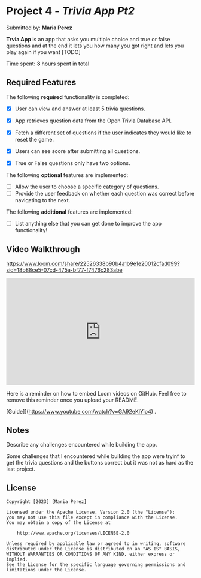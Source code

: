 # Project 4 - *Trivia App Pt2*

Submitted by: **Maria Perez**

**Trvia App** is an app that asks you multiple choice and true or false questions and at the end it lets you how many you got right and lets you play again if you want [TODO] 

Time spent: **3** hours spent in total

## Required Features

The following **required** functionality is completed:

- [x] User can view and answer at least 5 trivia questions.
- [x] App retrieves question data from the Open Trivia Database API.
- [x] Fetch a different set of questions if the user indicates they would like to reset the game.
- [x] Users can see score after submitting all questions.
- [x] True or False questions only have two options.


The following **optional** features are implemented:

  
- [ ] Allow the user to choose a specific category of questions.
- [ ] Provide the user feedback on whether each question was correct before navigating to the next.

The following **additional** features are implemented:

- [ ] List anything else that you can get done to improve the app functionality!

## Video Walkthrough

https://www.loom.com/share/22526338b90b4a1b9e1e20012cfad099?sid=18b88ce5-07cd-475a-bf77-f7476c283abe

<div style="position: relative; padding-bottom: 56.25%; height: 0;"><iframe src="https://www.loom.com/embed/22526338b90b4a1b9e1e20012cfad099?sid=2f9df046-649b-4a15-951d-69ab25826c93" frameborder="0" webkitallowfullscreen mozallowfullscreen allowfullscreen style="position: absolute; top: 0; left: 0; width: 100%; height: 100%;"></iframe></div>

Here is a reminder on how to embed Loom videos on GitHub. Feel free to remove this reminder once you upload your README. 

[Guide]](https://www.youtube.com/watch?v=GA92eKlYio4) .

## Notes

Describe any challenges encountered while building the app.

Some challenges that I encountered while building the app were tryinf to get the trivia questions and the buttons correct but it was not as hard as the last project.

## License

    Copyright [2023] [Maria Perez]

    Licensed under the Apache License, Version 2.0 (the "License");
    you may not use this file except in compliance with the License.
    You may obtain a copy of the License at

        http://www.apache.org/licenses/LICENSE-2.0

    Unless required by applicable law or agreed to in writing, software
    distributed under the License is distributed on an "AS IS" BASIS,
    WITHOUT WARRANTIES OR CONDITIONS OF ANY KIND, either express or implied.
    See the License for the specific language governing permissions and
    limitations under the License.
